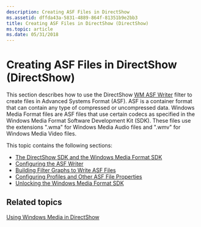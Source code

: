 ```yaml
---
description: Creating ASF Files in DirectShow
ms.assetid: dffda43a-5831-4889-864f-81351b9e2bb3
title: Creating ASF Files in DirectShow (DirectShow)
ms.topic: article
ms.date: 05/31/2018
---
```


# Creating ASF Files in DirectShow (DirectShow)

This section describes how to use the DirectShow [WM ASF Writer](wm-asf-writer-filter.md) filter to create files in Advanced Systems Format (ASF). ASF is a container format that can contain any type of compressed or uncompressed data. Windows Media Format files are ASF files that use certain codecs as specified in the Windows Media Format Software Development Kit (SDK). These files use the extensions ".wma" for Windows Media Audio files and ".wmv" for Windows Media Video files.

This topic contains the following sections:

-   [The DirectShow SDK and the Windows Media Format SDK](the-directshow-sdk-and-the-windows-media-format-sdk.md)
-   [Configuring the ASF Writer](configuring-the-asf-writer.md)
-   [Building Filter Graphs to Write ASF Files](building-filter-graphs-to-write-asf-files.md)
-   [Configuring Profiles and Other ASF File Properties](configuring-profiles-and-other-asf-file-properties.md)
-   [Unlocking the Windows Media Format SDK](unlocking-the-windows-media-format-sdk.md)

## Related topics

<dl> <dt>

[Using Windows Media in DirectShow](using-windows-media-in-directshow.md)
</dt> </dl>

 

 



